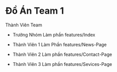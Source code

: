 # Đồ Án Team 1

Thành Viên Team

- Trưởng Nhóm
  Làm phần features/Index

- Thành Viên 1
  Làm Phần features/News-Page
- Thành Viên 2
  Làm phần features/Contact-Page
- Thành Viên 3
  Làm phần features/Sevices-Page
